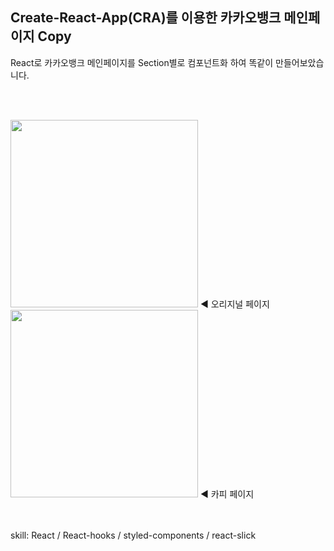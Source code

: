 Create-React-App(CRA)를 이용한 카카오뱅크 메인페이지 Copy
---
React로 카카오뱅크 메인페이지를 Section별로 컴포넌트화 하여 똑같이 만들어보았습니다.

<br/><br/>

<div>
<img src="https://user-images.githubusercontent.com/41315934/87879831-0a633d80-ca28-11ea-85f5-1ff92fb98abe.png" width="300">
<span>◀ 오리지널 페이지</span>
<img src="https://user-images.githubusercontent.com/41315934/87879833-0d5e2e00-ca28-11ea-9ac5-62897e2f2acc.png" width="300">
<span>◀ 카피 페이지</span>
</div>

<br/><br/>
skill: React / React-hooks / styled-components / react-slick
